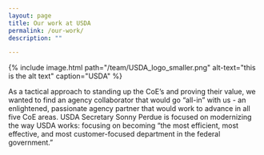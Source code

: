 ```yaml
---
layout: page
title: Our work at USDA
permalink: /our-work/
description: ""

---
```


{% include image.html path="/team/USDA_logo_smaller.png" alt-text="this is the alt text" caption="USDA" %}

As a tactical approach to standing up the CoE’s and proving their value, we wanted to find an agency collaborator that would go “all-in” with us - an enlightened, passionate agency partner that would work to advance in all five CoE areas.
USDA Secretary Sonny Perdue is focused on modernizing the way USDA works: focusing on becoming “the most efficient, most effective, and most customer-focused department in the federal government.”
